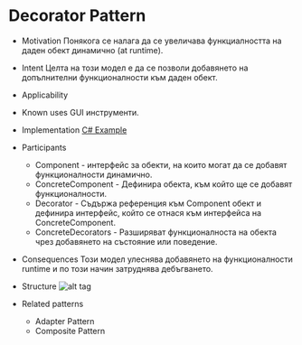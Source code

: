 # Decorator Pattern

  *   Motivation
      	Понякога се налага да се увеличава функциалността на даден обект динамично (at runtime).
  *   Intent
        Целта на този модел е да се позволи добавянето на допълнителни функционалности към даден обект.   	
  *   Applicability

  *   Known uses
        GUI инструменти.
  *   Implementation
      [C# Example](https://github.com/Rostech/TelerikAcademyHomeworks/tree/master/High-Quality%20Code/18.%20Creational%20Patterns/Homework/CreationalDesignPatterns/AbstractFactory)
  *   Participants
        * Component - интерфейс за обекти, на които могат да се добавят функционалности динамично.
        * ConcreteComponent - Дефинира обекта, към който ще се добавят функционалности.
        * Decorator - Съдържа референция към Component обект и дефинира интерфейс, който се отнася към интерфейса на ConcreteComponent.
        * ConcreteDecorators - Разширяват функционалноста на обекта чрез добавянето на  състояние или поведение.
  *   Consequences
        Този модел улеснява добавянето на функционалности runtime и по този начин затруднява дебъгването.
  *   Structure
      ![alt tag](http://www.oodesign.com/images/design_patterns/structural/decorator-design-pattern-implementation-uml-class-diagram.png)
  *   Related patterns
      * Adapter Pattern
      * Composite Pattern
